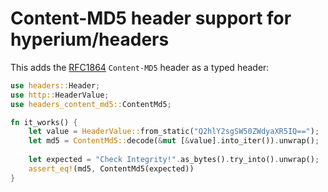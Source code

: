 # Content-MD5 header support for hyperium/headers

This adds the [RFC1864](https://datatracker.ietf.org/doc/html/rfc1864) `Content-MD5` header as a typed header:

```rust
use headers::Header;
use http::HeaderValue;
use headers_content_md5::ContentMd5;

fn it_works() {
    let value = HeaderValue::from_static("Q2hlY2sgSW50ZWdyaXR5IQ==");
    let md5 = ContentMd5::decode(&mut [&value].into_iter()).unwrap();
    
    let expected = "Check Integrity!".as_bytes().try_into().unwrap();
    assert_eq!(md5, ContentMd5(expected))
}
```
